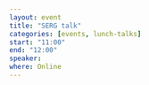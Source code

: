 ```yaml
---
layout: event
title: "SERG talk"
categories: [events, lunch-talks]
start: "11:00"
end: "12:00"
speaker: 
where: Online
---
```






